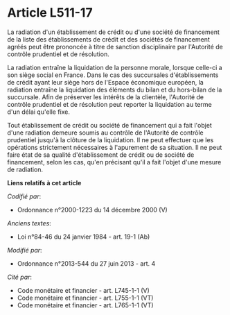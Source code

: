 # Article L511-17

La radiation d'un établissement de crédit ou d'une société de financement de la liste des établissements de crédit et des
sociétés de financement agréés peut être prononcée à titre de sanction disciplinaire par l'Autorité de contrôle prudentiel et
de résolution. 

La radiation entraîne la liquidation de la personne morale, lorsque celle-ci a son siège social en France. Dans le cas des
succursales d'établissements de crédit ayant leur siège hors de l'Espace économique européen, la radiation entraîne la
liquidation des éléments du bilan et du hors-bilan de la succursale. Afin de préserver les intérêts de la clientèle,
l'Autorité de contrôle prudentiel et de résolution peut reporter la liquidation au terme d'un délai qu'elle fixe. 

Tout établissement de crédit ou société de financement qui a fait l'objet d'une radiation demeure soumis au contrôle de
l'Autorité de contrôle prudentiel jusqu'à la clôture de la liquidation. Il ne peut effectuer que les opérations strictement
nécessaires à l'apurement de sa situation. Il ne peut faire état de sa qualité d'établissement de crédit ou de société de
financement, selon les cas, qu'en précisant qu'il a fait l'objet d'une mesure de radiation.

**Liens relatifs à cet article**

_Codifié par_:

  - Ordonnance n°2000-1223 du 14 décembre 2000 (V)

_Anciens textes_:

  - Loi n°84-46 du 24 janvier 1984 - art. 19-1 (Ab)

_Modifié par_:

  - Ordonnance n°2013-544 du 27 juin 2013 - art. 4

_Cité par_:

  - Code monétaire et financier - art. L745-1-1 (V)
  - Code monétaire et financier - art. L755-1-1 (VT)
  - Code monétaire et financier - art. L765-1-1 (VT)
